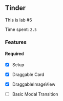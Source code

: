 ## Tinder

This is lab #5

Time spent: `2.5`

### Features

#### Required

- [x] Setup
- [x] Draggable Card
- [x] DraggableImageView
- [ ] Basic Modal Transition

